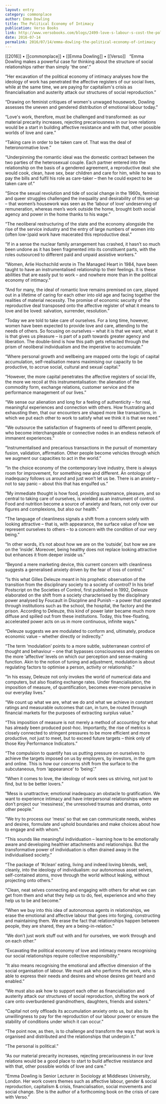 ```yaml
---
layout: entry
category: commonplace
author: Emma Dowling
title: The Political Economy of Intimacy
publication: Verso Books
link: http://www.versobooks.com/blogs/2499-love-s-labour-s-cost-the-political-economy-of-intimacy
date: 2016-07-14
permalink: 2016/07/14/emma-dowling-the-political-economy-of-intimacy
---
```


[[2016]] • [[commonplace]] • [[Emma Dowling]] • [[Verso]]
 
“Emma Dowling makes a powerful case for thinking about the structure of social relationships rather than simply 'the one'.”

“Her excavation of the political economy of intimacy analyses how the ideology of work has penetrated the affective registers of our social lives, while at the same time, we are paying for capitalism's crisis as financialisation and austerity attack our structures of social reproduction.”

“Drawing on feminist critiques of women's unwaged housework, Dowling assesses the uneven and gendered distribution of emotional labour today.”

“Love's work, therefore, must be challenged and transformed: as our material precarity increases, rejecting precariousness in our love relations would be a start in building affective resistance and with that, other possible worlds of love and care.”

“Taking care in order to be taken care of. That was the deal of heteronormative love.”

“Underpinning the romantic ideal was the domestic contract between the two parties of the heterosexual couple. Each partner entered into the relationship on the basis of a gendered agreement, a reproductive deal: she would cook, clean, have sex, bear children and care for him, while he was to pay the bills and fulfil his role as care-taker – then he could expect to be taken care of.”

“Since the sexual revolution and tide of social change in the 1960s, feminist and queer struggles challenged the inequality and desirability of this set-up – that women’s housework was seen as the ‘labour of love’ undeserving of remuneration, whereas men’s work outside the home, brought both social agency and power in the home thanks to his wage.”

“The neoliberal restructuring of the state and the economy alongside the rise of the service industry and the entry of large numbers of women into (often low-)paid work have macerated this reproductive deal.”

“If in a sense the nuclear family arrangement has crashed, it hasn’t so much been undone as it has been fragmented into its constituent parts, with the roles outsourced to different paid and unpaid assistive workers.”

“Women, Arlie Hochschild wrote in The Managed Heart in 1984, have been taught to have an instrumentalised relationship to their feelings. It is these abilities that are easily put to work – and nowhere more than in the political economy of intimacy.”

“And for many, the ideal of romantic love remains premised on care, played out in a lifetime of caring for each other into old age and facing together the realities of material necessity. The promise of economic security of the reproductive deal transposed onto the affective register of what it means to love and be loved: salvation, surrender, resolution.”

“Today we are told to take care of ourselves. For a long time, however, women have been expected to provide love and care, attending to the needs of others. So focusing on ourselves – what it is that we want, what it is that gives us pleasure – is part of a path towards greater agency and liberation. The double-bind is how this path gets refracted through the prism of neoliberal individualism and the imperative to accumulate.”

“Where personal growth and wellbeing are mapped onto the logic of capital accumulation, self-realisation means maximising our capacity to be productive, to accrue social, cultural and sexual capital.”

“However, the more capital penetrates the affective registers of social life, the more we recoil at this instrumentalisation: the alienation of the commodity form, exchange relations, customer service and the performance management of our lives.”

“We sense our alienation and long for a feeling of authenticity – for real, meaningful experiences and connection with others. How frustrating and exhausting then, that our encounters are shaped more like transactions, in which we put each other to work to satisfy what we think it is that we need.”

“We outsource the satisfaction of fragments of need to different people, who become interchangeable or connective nodes in an endless network of immanent experiences.”

“Instrumentalised and precarious transactions in the pursuit of momentary fusion, validation, affirmation. Other people become vehicles through which we augment our capacities to act in the world.”

“In the choice economy of the contemporary love industry, there is always room for improvement, for something new and different. An ontology of inadequacy follows us around and just won’t let us be. There is an anxiety – not to say panic – about this that has engulfed us.”

“My immediate thought is how food, providing sustenance, pleasure, and so central to taking care of ourselves, is wielded as an instrument of control. Food and nutrition become a source of anxiety and fears, not only over our figures and complexions, but also our health.”

“The language of cleanliness signals a shift from a concern solely with looking attractive – that is, with appearance, the surface value of how we represent ourselves to others – to a concern with the condition of our very being.”

“In other words, it’s not about how we are on the ‘outside’, but how we are on the ‘inside’. Moreover, being healthy does not replace looking attractive but enhances it from deeper inside us.”

“Beyond a mere marketing device, this current concern with cleanliness suggests a generalised anxiety driven by the fear of loss of control.”

“Is this what Gilles Deleuze meant in his prophetic observation of the transition from the disciplinary society to a society of control? In his brief Postscript on the Societies of Control, first published in 1992, Deleuze elaborated on the shift from a society characterised by the disciplinary power analysed by Foucault in Discpline and Punish – a power that operated through institutions such as the school, the hospital, the factory and the prison. According to Deleuze, this kind of power later became much more diffuse and spilled out from these institutions. Today, this free-floating, accelerated power acts on us in more continuous, infinite ways.”

“Deleuze suggests we are modulated to conform and, ultimately, produce economic value – whether directly or indirectly.”

“The term ‘modulation’ points to a more subtle, subterranean control of thought and behaviour – one that bypasses consciousness and operates on the more ‘affective’ levels on which our perception and sense-making function. Akin to the notion of tuning and adjustment, modulation is about regulating factors to optimise a person, activity or relationship.”

“In his essay, Deleuze not only invokes the world of numerical data and computers, but also floating exchange rates. Under financialisation, the imposition of measure, of quantification, becomes ever-more pervasive in our everyday lives.”

“We count up what we are, what we do and what we achieve in constant ratings and measurable outcomes that can, in turn, be routed through financial markets for the purposes of extracting surplus value.”

“This imposition of measure is not merely a method of accounting for what has already been produced post-hoc. Importantly, the rise of metrics is closely connected to stringent pressures to be more efficient and more productive, not just to meet, but to exceed future targets – think only of those Key Performance Indicators.”

“The compulsion to quantify has us putting pressure on ourselves to achieve the targets imposed on us by employers, by investors, in the gym and online. This is how our concerns shift from the surface to the subcutaneous, from ‘appearance’ to ‘being’.”

“When it comes to love, the ideology of work sees us striving, not just to find, but to be better lovers.”

“Mess is unattractive; emotional inadequacy an obstacle to gratification. We want to experience intimacy and have interpersonal relationships where we don’t project our ‘messiness’, the unresolved traumas and dramas, onto other people.”

“We try to process our ‘mess’ so that we can communicate needs, wishes and desires, formulate and uphold boundaries and make choices about how to engage and with whom.”

“This sounds like meaningful individuation – learning how to be emotionally aware and developing healthier attachments and relationships. But the transformative power of individuation is often drained away in the individualised society.”

“The package of ‘#clean’ eating, living and indeed loving blends, well, cleanly, into the ideology of individualism: our autonomous asset selves, self-contained atoms, move through the world without leaking, without projecting onto others.”

“Clean, neat selves connecting and engaging with others for what we can get from them and what they help us to do, feel, experience and who they help us to be and become.”

“When we buy into this idea of autonomous agents in relationships, we erase the emotional and affective labour that goes into forging, constructing and maintaining them. We erase the fact that relationships happen between people, they are shared, they are a being-in-relation.”

“We don’t just work stuff out with and for ourselves, we work through and on each other.”

“Excavating the political economy of love and intimacy means recognising our social relationships require collective responsibility.”

“It also means recognising the emotional and affective dimension of the social organisation of labour. We must ask who performs the work, who is able to express their needs and desires and whose desires get heard and enabled.”

“We must also ask how to support each other as financialisation and austerity attack our structures of social reproduction, shifting the work of care onto overburdened grandmothers, daughters, friends and sisters.”

“Capital not only offloads its accumulation anxiety onto us, but also its unwillingness to pay for the reproduction of our labour power or ensure the stability of conditions under which it can occur.”

“The point now, as then, is to challenge and transform the ways that work is organised and distributed and the relationships that underpin it.”

“The personal is political.”

“As our material precarity increases, rejecting precariousness in our love relations would be a good place to start to build affective resistance and with that, other possible worlds of love and care.”

“Emma Dowling is Senior Lecturer in Sociology at Middlesex University, London. Her work covers themes such as affective labour, gender & social reproduction, capitalism & crisis, financialisation, social movements and social change. She is the author of a forthcoming book on the crisis of care with Verso.”
